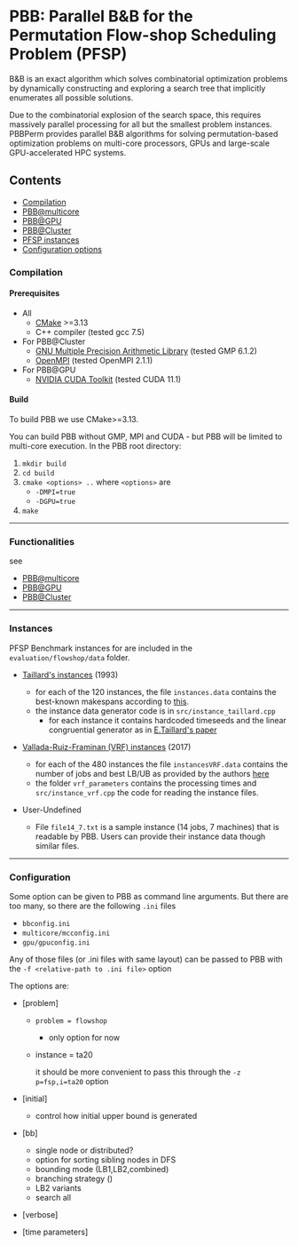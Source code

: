 # PBB: Parallel B&B for the Permutation Flow-shop Scheduling Problem (PFSP)

B&B is an exact algorithm which solves combinatorial optimization problems by dynamically constructing and exploring a search tree that implicitly enumerates all possible solutions.

Due to the combinatorial explosion of the search space, this requires massively parallel processing for all but the smallest problem instances. PBBPerm provides parallel B&B algorithms for solving permutation-based optimization problems on multi-core processors, GPUs and large-scale GPU-accelerated HPC systems.

## Contents
- [Compilation](#compilation)
- [PBB@multicore](./multicore/README.md)
- [PBB@GPU](./multicore/README.md)
- [PBB@Cluster](./distributed/README.md)
- [PFSP instances](#instances)
- [Configuration options](#configuration)



### Compilation

#### Prerequisites
- All
    - [CMake](https://cmake.org/) >=3.13
    - C++ compiler (tested gcc 7.5)
- For PBB@Cluster
    - [GNU Multiple Precision Arithmetic Library](https://gmplib.org/) (tested GMP 6.1.2)
    - [OpenMPI](https://www.open-mpi.org/) (tested OpenMPI 2.1.1)
- For PBB@GPU
    - [NVIDIA CUDA Toolkit](https://developer.nvidia.com/cuda-toolkit) (tested CUDA 11.1)

#### Build
To build PBB we use CMake>=3.13.

You can build PBB without GMP, MPI and CUDA - but PBB will be limited to multi-core execution.
In the PBB root directory:

1. `mkdir build`
2. `cd build`
3. `cmake <options> ..` where `<options>` are
    - `-DMPI=true`
    - `-DGPU=true`
4. `make`

_________________

### Functionalities
see
- [PBB@multicore](./multicore/README.md)
- [PBB@GPU](./multicore/README.md)
- [PBB@Cluster](./distributed/README.md)

___________________________________________

### Instances
PFSP Benchmark instances for are included in the `evaluation/flowshop/data` folder.

- [Taillard's instances](http://mistic.heig-vd.ch/taillard/problemes.dir/ordonnancement.dir/ordonnancement.html) (1993)
    - for each of the 120 instances, the file `instances.data` contains the best-known makespans according to [this](http://mistic.heig-vd.ch/taillard/problemes.dir/ordonnancement.dir/ordonnancement.html).
    - the instance data generator code is in `src/instance_taillard.cpp`
        - for each instance it contains hardcoded timeseeds and the linear congruential generator as in [E.Taillard's paper](http://mistic.heig-vd.ch/taillard/articles.dir/Taillard1993EJOR.pdf)

- [Vallada-Ruiz-Framinan (VRF) instances](http://soa.iti.es/problem-instances) (2017)
    - for each of the 480 instances the file `instancesVRF.data` contains the number of jobs and best LB/UB as provided by the authors [here](http://soa.iti.es/problem-instances)
    - the folder `vrf_parameters` contains the processing times and `src/instance_vrf.cpp` the code for reading the instance files.

- User-Undefined
    - File `file14_7.txt` is a sample instance (14 jobs, 7 machines) that is readable by PBB. Users can provide their instance data though similar files.

___________________

### Configuration
Some option can be given to PBB as command line arguments. But there are too many, so there are the following `.ini` files
- `bbconfig.ini`
- `multicore/mcconfig.ini`
- `gpu/gpuconfig.ini`

Any of those files (or .ini files with same layout) can be passed to PBB with the `-f <relative-path to .ini file>` option

The options are:
- [problem]
    - `problem = flowshop`
        - only option for now
    - instance = ta20

        it should be more convenient to pass this through the `-z p=fsp,i=ta20` option

- [initial]
    - control how initial upper bound is generated

- [bb]
    - single node or distributed?
    - option for sorting sibling nodes in DFS
    - bounding mode (LB1,LB2,combined)
    - branching strategy ()
    - LB2 variants
    - search all

- [verbose]
- [time parameters]
